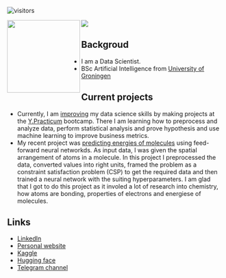 ![visitors](https://visitor-badge.glitch.me/badge?page_id=nomomon.nomomon)

<div>
  <img height="170" align="left" src="https://github-readme-stats.vercel.app/api?username=nomomon&count_private=true&include_all_commits=true" />
  <img src="https://github-readme-stats.vercel.app/api/top-langs/?username=nomomon&layout=compact&hide=jupyter%20notebook" />
</div>


## Backgroud

- I am a Data Scientist.
- BSc Artificial Intelligence from [University of Groningen](https://www.rug.nl/bachelors/artificial-intelligence/?lang=en)

<!--- - I develop machine learning models and deploy them to PWAs. --->

## Current projects

- Currently, I am [improving](https://github.com/nomomon/yandex-data-science) my data science skills by making projects at the [Y.Practicum](https://practicum.com/data-scientist/) bootcamp. There I am learning how to preprocess and analyze data, perform statistical analysis and prove hypothesis and use machine learning to improve business metrics.
- My recent project was [predicting energies of molecules](https://github.com/nomomon/molecule-energy-prediction) using feed-forward neural networkds. As input data, I was given the spatial arrangement of atoms in a molecule. In this project I preprocessed the data, converted values into right units, framed the problem as a constraint satisfaction problem (CSP) to get the required data and then trained a neural network with the suiting hyperparameters. I am glad that I got to do this project as it involed a lot of research into chemistry, how atoms are bonding, properties of electrons and energiese of molecules.

## Links

- [LinkedIn](https://www.linkedin.com/in/nomomon)
- [Personal website](https://nomomon.github.io/)
- [Kaggle](https://www.kaggle.com/mononom)
- [Hugging face](https://huggingface.co/nomomon)
- [Telegram channel](https://t.me/pigeorge)
